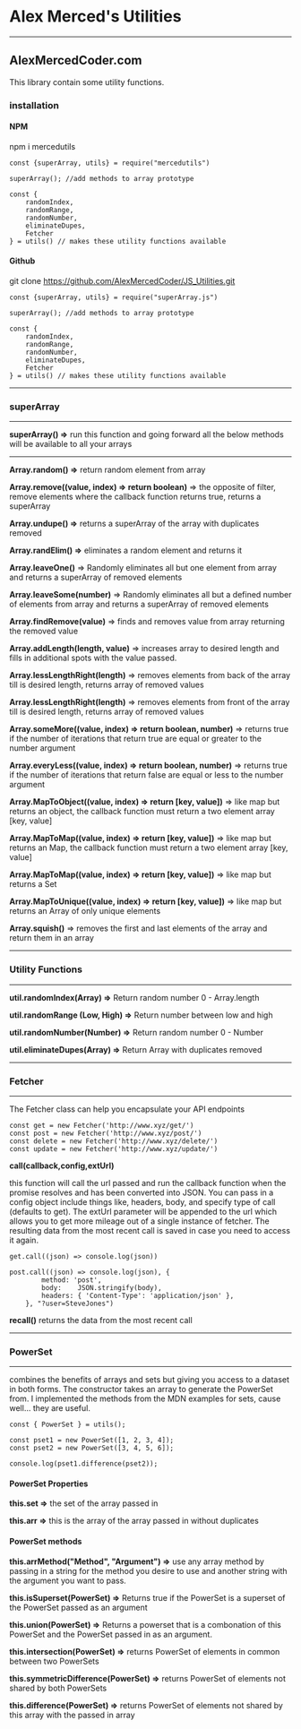 # Alex Merced's Utilities

---

## AlexMercedCoder.com

This library contain some utility functions.

### installation

#### NPM

npm i mercedutils

```
const {superArray, utils} = require("mercedutils")

superArray(); //add methods to array prototype

const {
    randomIndex,
    randomRange,
    randomNumber,
    eliminateDupes,
    Fetcher
} = utils() // makes these utility functions available
```

#### Github

git clone https://github.com/AlexMercedCoder/JS_Utilities.git

```
const {superArray, utils} = require("superArray.js")

superArray(); //add methods to array prototype

const {
    randomIndex,
    randomRange,
    randomNumber,
    eliminateDupes,
    Fetcher
} = utils() // makes these utility functions available

```

---

### superArray

---

**superArray() =>** run this function and going forward all the below methods will be available to all your arrays

---

**Array.random() =>** return random element from array

**Array.remove((value, index) => return boolean)** => the opposite of filter, remove elements where the callback function returns true, returns a superArray

**Array.undupe() =>** returns a superArray of the array with duplicates removed

**Array.randElim() =>** eliminates a random element and returns it

**Array.leaveOne()** => Randomly eliminates all but one element from array and returns a superArray of removed elements

**Array.leaveSome(number)** => Randomly eliminates all but a defined number of elements from array and returns a superArray of removed elements

**Array.findRemove(value)** => finds and removes value from array returning the removed value

**Array.addLength(length, value)** => increases array to desired length and fills in additional spots with the value passed.

**Array.lessLengthRight(length)** => removes elements from back of the array till is desired length, returns array of removed values

**Array.lessLengthRight(length)** => removes elements from front of the array till is desired length, returns array of removed values

**Array.someMore((value, index) => return boolean, number)** => returns true if the number of iterations that return true are equal or greater to the number argument

**Array.everyLess((value, index) => return boolean, number)** => returns true if the number of iterations that return false are equal or less to the number argument

**Array.MapToObject((value, index) => return [key, value])** => like map but returns an object, the callback function must return a two element array [key, value]

**Array.MapToMap((value, index) => return [key, value])** => like map but returns an Map, the callback function must return a two element array [key, value]

**Array.MapToMap((value, index) => return [key, value])** => like map but returns a Set

**Array.MapToUnique((value, index) => return [key, value])** => like map but returns an Array of only unique elements

**Array.squish()** => removes the first and last elements of the array and return them in an array

---

### Utility Functions

---

**util.randomIndex(Array) =>** Return random number 0 - Array.length

**util.randomRange (Low, High) =>** Return number between low and high

**util.randomNumber(Number) =>** Return random number 0 - Number

**util.eliminateDupes(Array) =>** Return Array with duplicates removed

---

### Fetcher

---

The Fetcher class can help you encapsulate your API endpoints

```
const get = new Fetcher('http://www.xyz/get/')
const post = new Fetcher('http://www.xyz/post/')
const delete = new Fetcher('http://www.xyz/delete/')
const update = new Fetcher('http://www.xyz/update/')
```

**call(callback,config,extUrl)**

this function will call the url passed and run the callback function when the promise resolves and has been converted into JSON. You can pass in a config object include things like, headers, body, and specify type of call (defaults to get). The extUrl parameter will be appended to the url which allows you to get more mileage out of a single instance of fetcher. The resulting data from the most recent call is saved in case you need to access it again.

```
get.call((json) => console.log(json))

post.call((json) => console.log(json), {
        method: 'post',
        body:    JSON.stringify(body),
        headers: { 'Content-Type': 'application/json' },
    }, "?user=SteveJones")

```

**recall()**
returns the data from the most recent call

---

### PowerSet

---

combines the benefits of arrays and sets but giving you access to a dataset in both forms. The constructor takes an array to generate the PowerSet from. I implemented the methods from the MDN examples for sets, cause well... they are useful.

```
const { PowerSet } = utils();

const pset1 = new PowerSet([1, 2, 3, 4]);
const pset2 = new PowerSet([3, 4, 5, 6]);

console.log(pset1.difference(pset2));
```

#### PowerSet Properties

**this.set =>** the set of the array passed in

**this.arr =>** this is the array of the array passed in without duplicates

#### PowerSet methods

**this.arrMethod("Method", "Argument") =>** use any array method by passing in a string for the method you desire to use and another string with the argument you want to pass.

**this.isSuperset(PowerSet) =>** Returns true if the PowerSet is a superset of the PowerSet passed as an argument

**this.union(PowerSet) =>** Returns a powerset that is a combonation of this PowerSet and the PowerSet passed in as an argument.

**this.intersection(PowerSet) =>** returns PowerSet of elements in common between two PowerSets

**this.symmetricDifference(PowerSet) =>** returns PowerSet of elements not shared by both PowerSets

**this.difference(PowerSet) =>** returns PowerSet of elements not shared by this array with the passed in array
